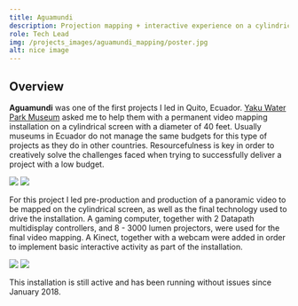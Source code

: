 ```yaml
---
title: Aguamundi
description: Projection mapping + interactive experience on a cylindrical screen.
role: Tech Lead
img: /projects_images/aguamundi_mapping/poster.jpg
alt: nice image
---
```


## Overview

**Aguamundi** was one of the first projects I led in Quito, Ecuador. <a href="www.yakumuseoagua.gob.ec">Yaku Water Park Museum</a> asked me to help them with a permanent video mapping installation on a cylindrical screen with a diameter of 40 feet. Usually museums in Ecuador do not manage the same budgets for this type of projects as they do in other countries. Resourcefulness is key in order to creatively solve the challenges faced when trying to successfully deliver a project with a low budget. 

<div class="imgs">
<img src="/projects_images/aguamundi_mapping/img_1.jpg">
<img src="/projects_images/aguamundi_mapping/img_2.jpg">
</div>

For this project I led pre-production and production of a panoramic video to be mapped on the cylindrical screen, as well as the final technology used to drive the installation. A gaming computer, together with 2 Datapath multidisplay controllers, and 8 - 3000 lumen projectors, were used for the final video mapping. A Kinect, together with a webcam were added in order to implement basic interactive activity as part of the installation. 

<div class="imgs">
<img src="/projects_images/aguamundi_mapping/img_3.jpg">
<img src="/projects_images/aguamundi_mapping/img_4.jpg">
</div>

This installation is still active and has been running without issues since January 2018.